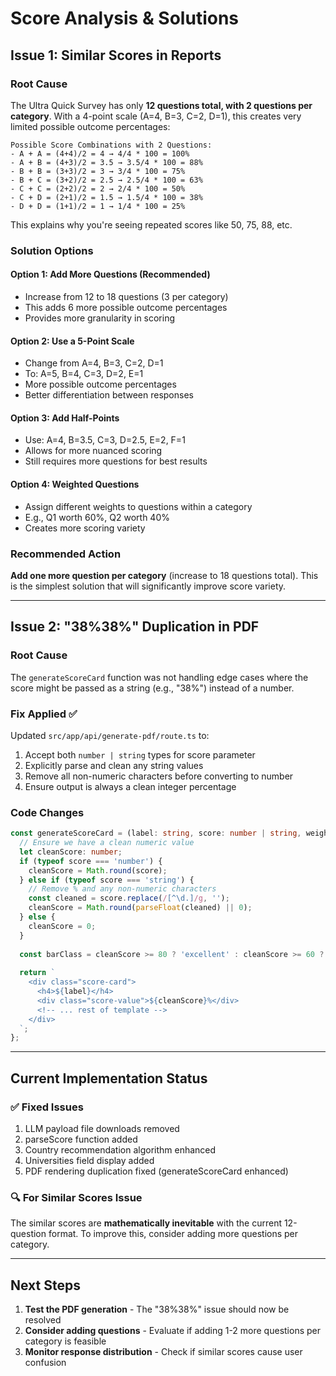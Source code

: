# Score Analysis & Solutions

## Issue 1: Similar Scores in Reports

### Root Cause
The Ultra Quick Survey has only **12 questions total, with 2 questions per category**. With a 4-point scale (A=4, B=3, C=2, D=1), this creates very limited possible outcome percentages:

```
Possible Score Combinations with 2 Questions:
- A + A = (4+4)/2 = 4 → 4/4 * 100 = 100%
- A + B = (4+3)/2 = 3.5 → 3.5/4 * 100 = 88%
- B + B = (3+3)/2 = 3 → 3/4 * 100 = 75%
- B + C = (3+2)/2 = 2.5 → 2.5/4 * 100 = 63%
- C + C = (2+2)/2 = 2 → 2/4 * 100 = 50%
- C + D = (2+1)/2 = 1.5 → 1.5/4 * 100 = 38%
- D + D = (1+1)/2 = 1 → 1/4 * 100 = 25%
```

This explains why you're seeing repeated scores like 50, 75, 88, etc.

### Solution Options

#### Option 1: Add More Questions (Recommended)
- Increase from 12 to 18 questions (3 per category)
- This adds 6 more possible outcome percentages
- Provides more granularity in scoring

#### Option 2: Use a 5-Point Scale
- Change from A=4, B=3, C=2, D=1
- To: A=5, B=4, C=3, D=2, E=1
- More possible outcome percentages
- Better differentiation between responses

#### Option 3: Add Half-Points
- Use: A=4, B=3.5, C=3, D=2.5, E=2, F=1
- Allows for more nuanced scoring
- Still requires more questions for best results

#### Option 4: Weighted Questions
- Assign different weights to questions within a category
- E.g., Q1 worth 60%, Q2 worth 40%
- Creates more scoring variety

### Recommended Action
**Add one more question per category** (increase to 18 questions total). This is the simplest solution that will significantly improve score variety.

---

## Issue 2: "38%38%" Duplication in PDF

### Root Cause
The `generateScoreCard` function was not handling edge cases where the score might be passed as a string (e.g., "38%") instead of a number.

### Fix Applied ✅
Updated `src/app/api/generate-pdf/route.ts` to:

1. Accept both `number | string` types for score parameter
2. Explicitly parse and clean any string values
3. Remove all non-numeric characters before converting to number
4. Ensure output is always a clean integer percentage

### Code Changes
```typescript
const generateScoreCard = (label: string, score: number | string, weight: string) => {
  // Ensure we have a clean numeric value
  let cleanScore: number;
  if (typeof score === 'number') {
    cleanScore = Math.round(score);
  } else if (typeof score === 'string') {
    // Remove % and any non-numeric characters
    const cleaned = score.replace(/[^\d.]/g, '');
    cleanScore = Math.round(parseFloat(cleaned) || 0);
  } else {
    cleanScore = 0;
  }
  
  const barClass = cleanScore >= 80 ? 'excellent' : cleanScore >= 60 ? 'good' : cleanScore >= 40 ? 'average' : 'weak';
  
  return `
    <div class="score-card">
      <h4>${label}</h4>
      <div class="score-value">${cleanScore}%</div>
      <!-- ... rest of template -->
    </div>
  `;
};
```

---

## Current Implementation Status

### ✅ Fixed Issues
1. LLM payload file downloads removed
2. parseScore function added
3. Country recommendation algorithm enhanced
4. Universities field display added
5. PDF rendering duplication fixed (generateScoreCard enhanced)

### 🔍 For Similar Scores Issue
The similar scores are **mathematically inevitable** with the current 12-question format. To improve this, consider adding more questions per category.

---

## Next Steps

1. **Test the PDF generation** - The "38%38%" issue should now be resolved
2. **Consider adding questions** - Evaluate if adding 1-2 more questions per category is feasible
3. **Monitor response distribution** - Check if similar scores cause user confusion

